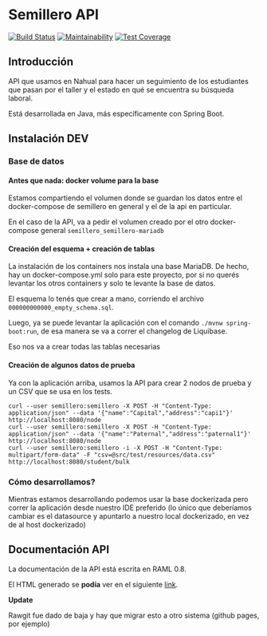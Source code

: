 # Semillero API 

[![Build Status](https://travis-ci.org/nahual/semillero2-api.svg?branch=development)](https://travis-ci.org/nahual/semillero2-api) [![Maintainability](https://api.codeclimate.com/v1/badges/a99a88d28ad37a79dbf6/maintainability)](https://codeclimate.com/github/codeclimate/codeclimate/maintainability) [![Test Coverage](https://api.codeclimate.com/v1/badges/a99a88d28ad37a79dbf6/test_coverage)](https://codeclimate.com/github/codeclimate/codeclimate/test_coverage)

## Introducción

API que usamos en Nahual para hacer un seguimiento de los estudiantes que pasan por el taller y el estado en qué se encuentra su búsqueda laboral.

Está desarrollada en Java, más específicamente con Spring Boot.

## Instalación DEV

### Base de datos

#### Antes que nada: docker volume para la base

Estamos compartiendo el volumen donde se guardan los datos entre el docker-compose de semillero en general y el de la api en particular.

En el caso de la API, va a pedir el volumen creado por el otro docker-compose general `semillero_semillero-mariadb`

#### Creación del esquema + creación de tablas

La instalación de los containers nos instala una base MariaDB. 
De hecho, hay un docker-compose.yml solo para este proyecto, por si no querés levantar los otros containers y solo te levante la base de datos.

El esquema lo tenés que crear a mano, corriendo el archivo `000000000000_empty_schema.sql`.

Luego, ya se puede levantar la aplicación con el comando `./mvnw spring-boot:run`, de esa manera se va a correr el changelog de Liquibase.

Eso nos va a crear todas las tablas necesarias

#### Creación de algunos datos de prueba

Ya con la aplicación arriba, usamos la API para crear 2 nodos de prueba y un CSV que se usa en los tests.

    curl --user semillero:semillero -X POST -H "Content-Type: application/json" --data '{"name":"Capital","address":"capi1"}' http://localhost:8080/node
    curl --user semillero:semillero -X POST -H "Content-Type: application/json" --data '{"name":"Paternal","address":"paternal1"}' http://localhost:8080/node
    curl --user semillero:semillero -i -X POST -H "Content-Type: multipart/form-data" -F "csv=@src/test/resources/data.csv" http://localhost:8080/student/bulk


### Cómo desarrollamos? 

Mientras estamos desarrollando podemos usar la base dockerizada pero correr la aplicación desde nuestro IDE preferido (lo único que deberíamos cambiar es el datasource y apuntarlo a nuestro local dockerizado, en vez de al host dockerizado)

## Documentación API
    
La documentación de la API está escrita en RAML 0.8. 

El HTML generado se **podía** ver en el siguiente [link](https://rawgit.com/nahual/semillero2-api/development/apiV2.html).

**Update**

Rawgit fue dado de baja y hay que migrar esto a otro sistema (github pages, por ejemplo)


